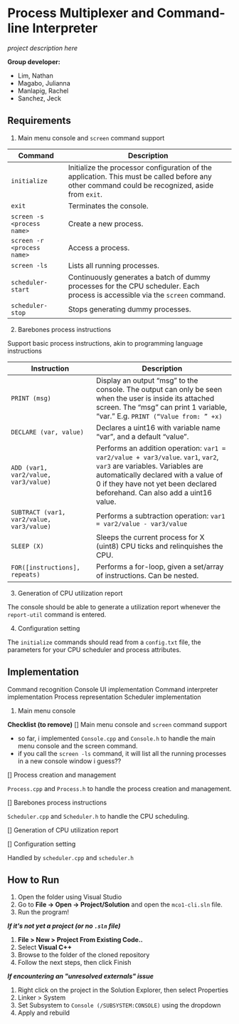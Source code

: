 # Process Multiplexer and Command-line Interpreter

_project description here_

**Group developer:** 
- Lim, Nathan
- Magabo, Julianna
- Manlapig, Rachel
- Sanchez, Jeck

## Requirements

1. Main menu console and `screen` command support

| Command | Description |
|---------|-------------|
| `initialize` | Initialize the processor configuration of the application. This must be called before any other command could be recognized, aside from `exit`. |
| `exit` | Terminates the console. |
| `screen -s <process name>` | Create a new process. |
| `screen -r <process name>` | Access a process. |
| `screen -ls` | Lists all running processes. |
| `scheduler-start` | Continuously generates a batch of dummy processes for the CPU scheduler. Each process is accessible via the `screen` command. |
| `scheduler-stop` | Stops generating dummy processes. |

2. Barebones process instructions

Support basic process instructions, akin to programming language instructions

| Instruction | Description |
|-------------|-------------|
| `PRINT (msg)` | Display an output “msg” to the console. The output can only be seen when the user is inside its attached screen. The “msg” can print 1 variable, “var.” E.g. `PRINT (“Value from: ” +x)` |
| `DECLARE (var, value)` | Declares a uint16 with variable name “var”, and a default “value”. |
| `ADD (var1, var2/value, var3/value)` | Performs an addition operation: `var1 = var2/value + var3/value`. `var1`, `var2`, `var3` are variables. Variables are automatically declared with a value of 0 if they have not yet been declared beforehand. Can also add a uint16 value. |
| `SUBTRACT (var1, var2/value, var3/value)` | Performs a subtraction operation: `var1 = var2/value - var3/value` |
| `SLEEP (X)` | Sleeps the current process for X (uint8) CPU ticks and relinquishes the CPU. |
| `FOR([instructions], repeats)` | Performs a for-loop, given a set/array of instructions. Can be nested. |

3. Generation of CPU utilization report

The console should be able to generate a utilization report whenever the `report-util` command is entered.

4. Configuration setting

The `initialize` commands should read from a `config.txt` file, the parameters for your CPU scheduler and process attributes.

## Implementation

Command recognition
Console UI implementation
Command interpreter implementation
Process representation
Scheduler implementation


1. Main menu console

**Checklist (to remove)**
[] Main menu console and `screen` command support  

- so far, i implemented `Console.cpp` and `Console.h` to handle the main menu console and the screen command. 
- if you call the `screen -ls` command, it will list all the running processes in a new console window i guess??

[] Process creation and management

`Process.cpp` and `Process.h` to handle the process creation and management.

[] Barebones process instructions  

`Scheduler.cpp` and `Scheduler.h` to handle the CPU scheduling. 

[] Generation of CPU utilization report  

[] Configuration setting

Handled by `scheduler.cpp` and `scheduler.h`

## How to Run

1. Open the folder using Visual Studio
2. Go to **File -> Open -> Project/Solution** and open the `mco1-cli.sln` file.
3. Run the program!

***If it's not yet a project (or no `.sln` file)***

1. **File > New > Project From Existing Code..**
2. Select **Visual C++**
3. Browse to the folder of the cloned repository
4. Follow the next steps, then click Finish

***If encountering an "unresolved externals" issue***

1. Right click on the project in the Solution Explorer, then select Properties
2. Linker > System
3. Set Subsystem to `Console (/SUBSYSTEM:CONSOLE)` using the dropdown
4. Apply and rebuild
